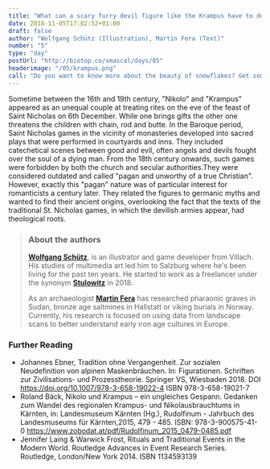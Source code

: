```yaml
---
title: "What can a scary furry devil figure like the Krampus have to do with romanticism?"
date: 2018-11-05T17:02:52+01:00
draft: false
author: "Wolfgang Schütz (Illustration), Martin Fera (Text)"
number: "5"
type: "day"
postUrl: "http://biotop.co/xmascal/days/05"
headerimage: "/05/krampus.png"
call: "Do you want to know more about the beauty of snowflakes? Get some scientific insight tomorrow."
---
```

Sometime between the 16th and 19th century, "Nikolo" and "Krampus" appeared as an unequal couple at treating rites on the eve of the feast of Saint Nicholas on 6th December. While one brings gifts the other one threatens the children with chain, rod and butte. In the Baroque period, Saint Nicholas games in the vicinity of monasteries developed into sacred plays that were performed in courtyards and inns. They included catechetical scenes between good and evil, often angels and devils fought over the soul of a dying man.
From the 18th century onwards, such games were forbidden by both the church and secular authorities.They were considered outdated and called "pagan and unworthy of a true Christian". However, exactly this "pagan" nature was of particular interest for romanticists a century later. They related the figures to germanic myths and wanted to find their ancient origins, overlooking the fact that the texts of the traditional St. Nicholas games, in which the devilish armies appear, had theological roots.

> ### About the authors
> **[Wolfgang Schütz](http://www.stulowitz.at)**, is an illustrator and game developer from Villach. His studies of multimedia art led him to Salzburg where he's been living for the past ten years. He started to work as a freelancer under the synonym **[Stulowitz](http://www.stulowitz.at)** in 2018.
>
> As an archaeologist **[Martin Fera](http://biotop.co/en/person/martin-fera/)** has researched pharaonic graves in Sudan, bronze age saltmines in Hallstatt or viking burials in Norway. Currently, his research is focused on using data from landscape scans to better understand early iron age cultures in Europe.

<!--more-->
### Further Reading
- Johannes Ebner, Tradition ohne Vergangenheit. Zur sozialen Neudefinition von alpinen Maskenbräuchen. In: Figurationen. Schriften zur Zivilisations- und Prozesstheorie. Springer VS, Wiesbaden 2018. DOI https://doi.org/10.1007/978-3-658-19022-4 ISBN 978-3-658-19021-7
- Roland Bäck, Nikolo und Krampus – ein ungleiches Gespann. Gedanken zum Wandel des regionalen Krampus- und Nikolausbrauchtums in Kärnten, in: Landesmuseum Kärnten (Hg.), Rudolfinum - Jahrbuch des Landesmuseums für Kärnten,2015, 479 - 485. ISBN: 978-3-900575-41-0
https://www.zobodat.at/pdf/Rudolfinum_2015_0479-0485.pdf
- Jennifer Laing & Warwick Frost, Rituals and Traditional Events in the Modern World. Routledge Advances in Event Research Series. Routledge, London/New York 2014. ISBN 1134593139
